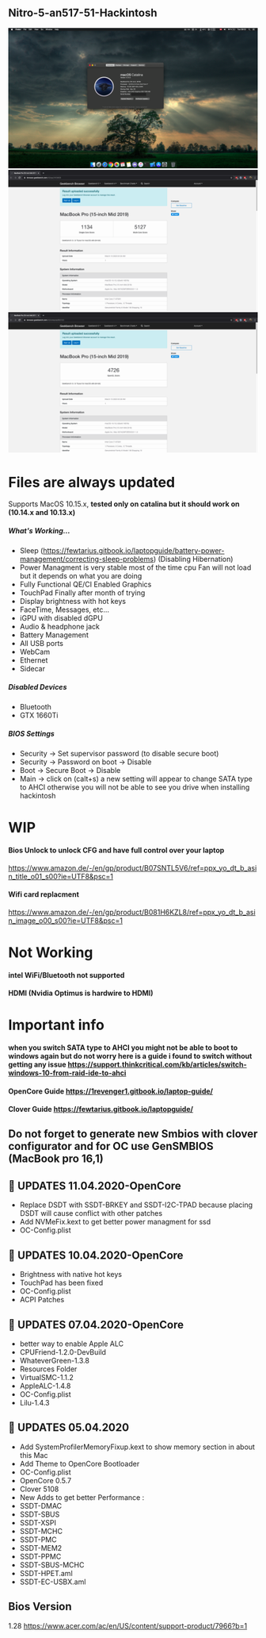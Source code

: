 ## Nitro-5-an517-51-Hackintosh

![](/images/main1.png)
![](/images/File1.png)
![](/images/File2.png)
# Files are always updated

Supports MacOS 10.15.x, **tested only on catalina but it should work on (10.14.x and 10.13.x)**

##### What's Working...
* Sleep (https://fewtarius.gitbook.io/laptopguide/battery-power-management/correcting-sleep-problems) (Disabling Hibernation)
* Power Managment is very stable most of the time cpu Fan will not load but it depends on what you are doing
* Fully Functional QE/CI Enabled Graphics
* TouchPad Finally after month of trying
* Display brightness with hot keys
* FaceTime, Messages, etc...
* iGPU with disabled dGPU
* Audio & headphone jack
* Battery Management
* All USB ports
* WebCam
* Ethernet
* Sidecar


##### Disabled Devices
* Bluetooth
* GTX 1660Ti
##### BIOS Settings

* Security → Set supervisor password (to disable secure boot)
* Security → Password on boot → Disable
* Boot → Secure Boot → Disable
* Main → click on (calt+s) a new setting will appear to change SATA type to AHCI otherwise you will not be able to see you drive when installing  hackintosh
 # WIP
 ####  Bios Unlock to unlock CFG and have full control over your laptop
 https://www.amazon.de/-/en/gp/product/B07SNTL5V6/ref=ppx_yo_dt_b_asin_title_o01_s00?ie=UTF8&psc=1 
 #### Wifi card replacment 
 https://www.amazon.de/-/en/gp/product/B081H6KZL8/ref=ppx_yo_dt_b_asin_image_o00_s00?ie=UTF8&psc=1
 
# Not Working
####  intel WiFi/Bluetooth not supported
####  HDMI (Nvidia Optimus is hardwire to HDMI)
# Important info 
#### when you switch SATA type to AHCI you might not be able to boot to windows again but do not worry here is a guide i found to switch without getting any issue https://support.thinkcritical.com/kb/articles/switch-windows-10-from-raid-ide-to-ahci
#### OpenCore Guide https://1revenger1.gitbook.io/laptop-guide/
#### Clover Guide https://fewtarius.gitbook.io/laptopguide/

## Do not forget to generate new Smbios with clover configurator and for OC use GenSMBIOS (MacBook pro 16,1)
## &#x1F34F;  UPDATES 11.04.2020-OpenCore
* Replace DSDT with SSDT-BRKEY and SSDT-I2C-TPAD because placing DSDT will cause conflict with other patches
* Add NVMeFix.kext to get better power managment for ssd
* OC-Config.plist

## &#x1F34F;  UPDATES 10.04.2020-OpenCore
* Brightness with native hot keys
* TouchPad has been fixed 
* OC-Config.plist
* ACPI Patches

## &#x1F34F;  UPDATES 07.04.2020-OpenCore
* better way to enable Apple ALC
* CPUFriend-1.2.0-DevBuild
* WhateverGreen-1.3.8
* Resources Folder
* VirtualSMC-1.1.2
* AppleALC-1.4.8
* OC-Config.plist
* Lilu-1.4.3


## &#x1F34F;  UPDATES 05.04.2020
* Add SystemProfilerMemoryFixup.kext to show memory section in about this Mac
* Add Theme to OpenCore Bootloader
* OC-Config.plist
* OpenCore 0.5.7
* Clover 5108
* New Adds to get better Performance :
* SSDT-DMAC
* SSDT-SBUS
* SSDT-XSPI
* SSDT-MCHC
* SSDT-PMC
* SSDT-MEM2
* SSDT-PPMC
* SSDT-SBUS-MCHC
* SSDT-HPET.aml
* SSDT-EC-USBX.aml

## Bios Version 
1.28 https://www.acer.com/ac/en/US/content/support-product/7966?b=1



